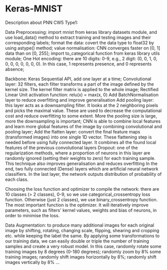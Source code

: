 # Keras-MNIST
Description about PNN CW5 Type1:

Data Preprocessing:
import mnist from keras library datasets module, and use load_data() method to extract training and testing images and their corresponding labels;
format the data: covert the data type to float32 by using astype() method; value normalisation: CNN converges faster on [0, 1] data than on [0, 255];
import to_categorical function from keras library utils module; One Hot encoding: there are 10 digits: 0-9, e.g., 2 digit: (0, 0, 1, 0, 0, 0, 0, 0, 0, 0, 0). In this case, 1 represents presence, and 0 represents absence;

Backbone:
Keras Sequential API, add one layer at a time;
Convolutional layer: 32 filters, each filter transforms a part of the image defined by the kernel size. The kernel filter matrix is applied to the whole image; Rectified Linear Unit activation function: relu(x) = max(x, 0)
Add BatchNormalisation layer to reduce overfitting and improve generalisation
Add pooling layer: this layer acts as a downsampling filter. It looks at the 2 neighboring pixels and picks the maximal value. These are used to decrease the computational cost and reduce overfitting to some extent. More the pooling size is large, more the downsampling is important;
CNN is able to combine local features and learn more global features of the image by combining convolutional and pooling layer;
Add the flatten layer: convert the final feature maps (transformed images) into one single 1D vector. These flattening step is needed before using fully connected layer. It combines all the found local features of the previous convolutional layers
Dropout: one of the regularization methods, where a proportion of neurons in this layer are randomly ignored (setting their weights to zero) for each training sample. This technique also improves generalisation and reduces overfitting
In the end, two fully connected (Dense) layers which are artificial neural network classifiers. In the last layer, the network outputs distribution of probability of each class.

Choosing the loss function and optimizer to compile the network:
there are 10 classes (> 2 classes), 0-9, so we use categorical_crossentropy loss function. Otherwise (just 2 classes), we use binary_crossentropy function. The most important function is the optimizer. It will iteratively improve parameters, such as filters' kernel values, weights and bias of neurons, in order to minimise the loss.

Data Augmentation:
to produce many additional images for each original image by shifting, rotating, changing scale, flipping, shearing and cropping etc. while keeping the label the same. By applying some transformations to our training data, we can easily double or triple the number of training samples and create a very robust model. In this case, randomly rotate some training images by 8 degrees (0-180 degrees); randomly zoom by 8% some training images; randomly shift images horizontally by 8%; randomly shift images vertically by 8% ...
